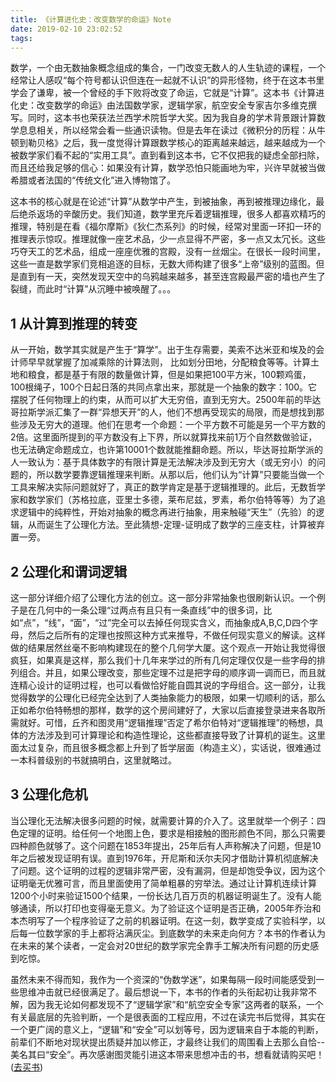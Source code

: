 ```yaml
---
title: 《计算进化史：改变数学的命运》Note
date: 2019-02-10 23:02:52
tags:
---
```

数学，一个由无数抽象概念组成的集合，一门改变无数人的人生轨迹的课程，一个经常让人感叹“每个符号都认识但连在一起就不认识”的异形怪物，终于在这本书里学会了谦卑，被一个曾经的手下败将改变了命运，它就是“计算”。这本书《计算进化史：改变数学的命运》由法国数学家，逻辑学家，航空安全专家吉尔多维克撰写。同时，这本书也荣获法兰西学术院哲学大奖。因为我自身的学术背景跟计算数学息息相关，所以经常会看一些通识读物。但是去年在读过《微积分的历程：从牛顿到勒贝格》之后，我一度觉得计算跟数学核心的距离越来越远，越来越成为一个被数学家们看不起的“实用工具”。直到看到这本书，它不仅把我的疑虑全部扫除，而且还给我足够的信心：如果没有计算，数学恐怕只能画地为牢，兴许早就被当做希腊或者法国的“传统文化”进入博物馆了。
<!-- more -->
这本书的核心就是在论述“计算”从数学中产生，到被抽象，再到被推理边缘化，最后绝杀返场的辛酸历史。我们知道，数学里充斥着逻辑推理，很多人都喜欢精巧的推理，特别是在看《福尔摩斯》《狄仁杰系列》的时候，经常对里面一环扣一环的推理表示惊叹。推理就像一座艺术品，少一点显得不严密，多一点又太冗长。这些巧夺天工的艺术品，组成一座座优雅的宫殿，没有一丝烟尘。在很长一段时间里，这些一直是数学家们竞相追逐的目标，无数大师构建了很多“上帝”级别的蓝图。但是直到有一天，突然发现天空中的乌鸦越来越多，甚至连宫殿最严密的墙也产生了裂缝，而此时“计算”从沉睡中被唤醒了。。。

## 1 从计算到推理的转变
从一开始，数学其实就是产生于“算学”。出于生存需要，美索不达米亚和埃及的会计师早早就掌握了加减乘除的计算法则， 比如划分田地，分配粮食等等。计算土地和粮食，都是基于有限的数量做计算，但是如果把100平方米，100颗鸡蛋，100根绳子，100个日起日落的共同点拿出来，那就是一个抽象的数字：100。它摆脱了任何物理上的约束，从而可以扩大无穷倍，直到无穷大。2500年前的毕达哥拉斯学派汇集了一群“异想天开”的人，他们不想再受现实的局限，而是想找到那些涉及无穷大的道理。他们在思考一个命题：一个平方数不可能是另一个平方数的2倍。这里面所提到的平方数没有上下界，所以就算找来前1万个自然数做验证，也无法确定命题成立，也许第10001个数就能推翻命题。所以，毕达哥拉斯学派的人一致认为：基于具体数字的有限计算是无法解决涉及到无穷大（或无穷小）的问题的，所以数学要靠逻辑推理来判断。从那以后，他们认为“计算”只要能当做一个工具来解决实际问题就好了，真正的数学肯定是基于逻辑推理的。此后，无数哲学家和数学家们（苏格拉底，亚里士多德，莱布尼兹，罗素，希尔伯特等等）为了追求逻辑中的纯粹性，开始对抽象的概念再进行抽象，用来触碰“天生”（先验）的逻辑，从而诞生了公理化方法。至此猜想-定理-证明成了数学的三座支柱，计算被弃置一旁。

## 2 公理化和谓词逻辑
这一部分详细介绍了公理化方法的创立。这一部分非常抽象也很刷新认识。一个例子是在几何中的一条公理“过两点有且只有一条直线”中的很多词，比如“点”，“线”，“面”，“过”完全可以去掉任何现实含义，而抽象成A,B,C,D四个字母，然后之后所有的定理也按照这种方式来推导，不做任何现实意义的解读。这样做的结果居然丝毫不影响构建现在的整个几何学大厦。这个观点一开始让我觉得很疯狂，如果真是这样，那么我们十几年来学过的所有几何定理仅仅是一些字母的排列组合。并且，如果公理改变，那些定理不过是把字母的顺序调一调而已，而且就连精心设计的证明过程，也可以看做恰好能自圆其说的字母组合。这一部分，让我觉得数学的公理化已经完全达到了人类抽象能力的极限，如果一切顺利的话，那么正如希尔伯特畅想的那样，数学的这个房间建好了，大家以后直接登录进来各取所需就好。可惜，丘齐和图灵用“逻辑推理”否定了希尔伯特对“逻辑推理”的畅想，具体的方法涉及到可计算理论和构造性理论，这些都直接导致了计算机的诞生。这里面太过复杂，而且很多概念都上升到了哲学层面（构造主义），实话说，很难通过一本科普级别的书就搞明白，这里就略过。

## 3 公理化危机
当公理化无法解决很多问题的时候，就需要计算的介入了。这里就举一个例子：四色定理的证明。给任何一个地图上色，要求是相接触的图形颜色不同，那么只需要四种颜色就够了。这个问题在1853年提出，25年后有人声称解决了问题，但是10年之后被发现证明有误。直到1976年，开尼斯和沃尔夫冈才借助计算机彻底解决了问题。这个证明的过程的逻辑非常严密，没有漏洞，但是却饱受争议，因为这个证明毫无优雅可言，而且里面使用了简单粗暴的穷举法。通过让计算机连续计算1200个小时来验证1500个结果，一份长达几百万页的机器证明诞生了。没有人能够通读，所以打印也变得毫无意义。为了验证这个证明是否正确，2005年乔治和本杰明写了一个程序验证了之前的机器证明。在这一刻，数学变成了实验科学，以后每一位数学家的手上都将沾满灰尘。到底数学的未来走向何方？本书的作者认为在未来的某个读者，一定会对20世纪的数学家完全靠手工解决所有问题的历史感到吃惊。

虽然未来不得而知，我作为一个资深的“伪数学迷”，如果每隔一段时间能感受到一些思维冲击就已经很满足了。最后想说一下，本书的作者的头衔起初让我非常不解，因为我无论如何都发现不了“逻辑学家”和“航空安全专家”这两者的联系，一个有关最底层的先验判断，一个是很表面的工程应用，不过在读完书后觉得，其实在一个更广阔的意义上，“逻辑”和“安全”可以划等号，因为逻辑来自于本能的判断，前辈们不断地对现状提出质疑并加以修正，才最终让我们的周围看上去那么自恰--美名其曰“安全”。再次感谢图灵能引进这本带来思想冲击的书，想看就请购买吧！([去买书](http://www.ituring.com.cn/book/1926))